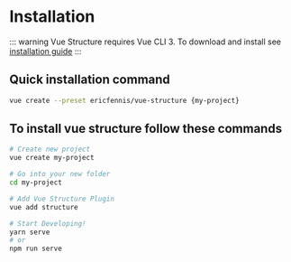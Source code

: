 # Installation

::: warning Vue Structure requires Vue CLI 3.
  To download and install see [installation guide](https://cli.vuejs.org/guide/installation.html)
:::

## Quick installation command

``` sh
vue create --preset ericfennis/vue-structure {my-project}
```

## To install vue structure follow these commands

``` sh
# Create new project
vue create my-project

# Go into your new folder
cd my-project

# Add Vue Structure Plugin
vue add structure

# Start Developing!
yarn serve
# or
npm run serve
```
